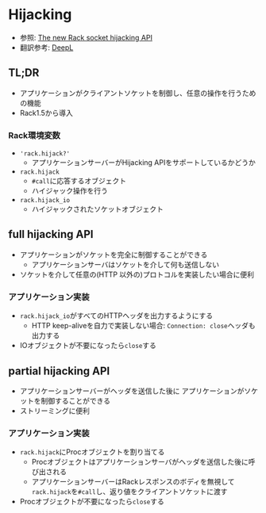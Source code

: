 # Hijacking
- 参照: [The new Rack socket hijacking API](https://old.blog.phusion.nl/2013/01/23/the-new-rack-socket-hijacking-api/)
- 翻訳参考: [DeepL](https://www.deepl.com/translator)

## TL;DR
- アプリケーションがクライアントソケットを制御し、任意の操作を行うための機能
- Rack1.5から導入

### Rack環境変数
- `'rack.hijack?'`
  - アプリケーションサーバーがHijacking APIをサポートしているかどうか
- `rack.hijack`
  - `#call`に応答するオブジェクト
  - ハイジャック操作を行う
- `rack.hijack_io`
  - ハイジャックされたソケットオブジェクト

## full hijacking API
- アプリケーションがソケットを完全に制御することができる
  - アプリケーションサーバはソケットを介して何も送信しない
- ソケットを介して任意の(HTTP 以外の)プロトコルを実装したい場合に便利

### アプリケーション実装
- `rack.hijack_io`がすべてのHTTPヘッダを出力するようにする
  - HTTP keep-aliveを自力で実装しない場合: `Connection: close`ヘッダも出力する
- IOオブジェクトが不要になったら`close`する

## partial hijacking API
- アプリケーションサーバーがヘッダを送信した後に
  アプリケーションがソケットを制御することができる
- ストリーミングに便利

### アプリケーション実装
- `rack.hijack`にProcオブジェクトを割り当てる
  - Procオブジェクトはアプリケーションサーバがヘッダを送信した後に呼び出される
  - アプリケーションサーバーはRackレスポンスのボディを無視して
    `rack.hijack`を`#call`し、返り値をクライアントソケットに渡す
- Procオブジェクトが不要になったら`close`する
